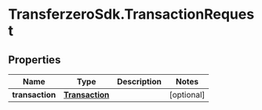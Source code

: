 # TransferzeroSdk.TransactionRequest

## Properties
Name | Type | Description | Notes
------------ | ------------- | ------------- | -------------
**transaction** | [**Transaction**](Transaction.md) |  | [optional] 


